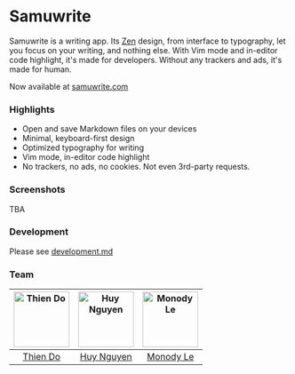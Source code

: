 # Samuwrite

Samuwrite is a writing app. Its [Zen] design, from interface to typography, let you focus on your writing, and nothing else. With Vim mode and in-editor code highlight, it's made for developers. Without any trackers and ads, it's made for human.

Now available at [samuwrite.com]

[zen]: https://en.wikipedia.org/wiki/Zen
[samuwrite.com]: https://samuwrite.com

### Highlights

- Open and save Markdown files on your devices
- Minimal, keyboard-first design
- Optimized typography for writing
- Vim mode, in-editor code highlight
- No trackers, no ads, no cookies. Not even 3rd-party requests.

### Screenshots

TBA

### Development

Please see [development.md](/docs/development.md)

### Team

| [<img src="https://github.com/thien-do.png?size=200" alt="Thien Do" width="100" height="100">](https://github.com/thien-do) | [<img src="https://github.com/huyng12.png?size=200" alt="Huy Nguyen" width="100" height="100">](https://github.com/huyng12) | [<img src="https://github.com/monodyle.png?size=200" alt="Monody Le" width="100" height="100">](https://github.com/monodyle) |
| :-------------------------------------------------------------------------------------------------------------------------: | :-------------------------------------------------------------------------------------------------------------------------: | :--------------------------------------------------------------------------------------------------------------------------: |
|                                           [Thien Do](https://github.com/thien-do)                                           |                                          [Huy Nguyen](https://github.com/huyng12)                                           |                                           [Monody Le](https://github.com/monodyle)                                           |
